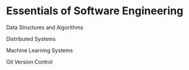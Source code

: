 # Essentials of Software Engineering

Data Structures and Algorithms

Distributed Systems

Machine Learning Systems

Git Version Control
